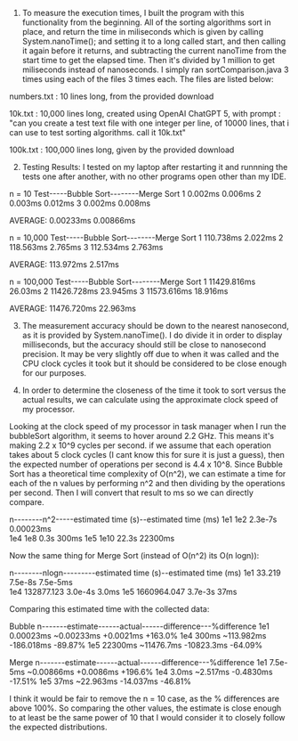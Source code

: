 1) To measure the execution times, I built the program with this functionality from the beginning. All of the sorting algorithms sort in place, and return the time in miliseconds which is given by calling System.nanoTime(); and setting it to a long called start, and then calling it again before it returns, and subtracting the current nanoTime from the start time to get the elapsed time. Then it's divided by 1 million to get miliseconds instead of nanoseconds. I simply ran sortComparison.java 3 times using each of the files 3 times each. The files are listed below:

numbers.txt : 10 lines long, from the provided download

10k.txt : 10,000 lines long, created using OpenAI ChatGPT 5, with prompt : "can you create a test text file with one integer per line, of 10000 lines, that i can use to test sorting algorithms. call it 10k.txt"

100k.txt : 100,000 lines long, given by the provided download

2) Testing Results: I tested on my laptop after restarting it and runnning the tests one after another, with no other programs open other than my IDE.

n = 10
Test-----Bubble Sort--------Merge Sort
1        0.002ms            0.006ms
2        0.003ms            0.012ms
3        0.002ms            0.008ms

AVERAGE: 0.00233ms          0.00866ms

n = 10,000
Test-----Bubble Sort--------Merge Sort
1        110.738ms          2.022ms
2        118.563ms          2.765ms
3        112.534ms          2.763ms

AVERAGE: 113.972ms          2.517ms

n = 100,000
Test-----Bubble Sort--------Merge Sort
1        11429.816ms        26.03ms
2        11426.728ms        23.945ms
3        11573.616ms        18.916ms

AVERAGE: 11476.720ms        22.963ms

3) The measurement accuracy should be down to the nearest nanosecond, as it is provided by System.nanoTime(). I do divide it in order to display milliseconds, but the accuracy should still be close to nanosecond precision. It may be very slightly off due to when it was called and the CPU clock cycles it took but it should be considered to be close enough for our purposes.

4) In order to determine the closeness of the time it took to sort versus the actual results, we can calculate using the approximate clock speed of my processor. 

Looking at the clock speed of my processor in task manager when I run the bubbleSort algorithm, it seems to hover around 2.2 GHz. This means it's making 2.2 x 10^9 cycles per second. if we assume that each operation  takes about 5 clock cycles (I cant know this for sure it is just a guess), then the expected number of operations per second is 4.4 x 10^8. Since Bubble Sort has a theoretical time complexity of O(n^2), we can estimate a time for each of the n values by performing n^2 and then dividing by the operations per second. Then I will convert that result to ms so we can directly compare.

n--------n^2-----estimated time (s)--estimated time (ms)
1e1      1e2     2.3e-7s             0.00023ms           
1e4      1e8     0.3s                300ms
1e5      1e10    22.3s               22300ms

Now the same thing for Merge Sort (instead of O(n^2) its O(n logn)):

n--------nlogn---------estimated time (s)--estimated time (ms)
1e1      33.219        7.5e-8s             7.5e-5ms          
1e4      132877.123    3.0e-4s             3.0ms
1e5      1660964.047   3.7e-3s             37ms


Comparing this estimated time with the collected data:

Bubble
n-------estimate------actual------difference---%difference
1e1     0.00023ms     ~0.00233ms  +0.0021ms    +163.0%
1e4     300ms         ~113.982ms  -186.018ms   -89.87%
1e5     22300ms       ~11476.7ms  -10823.3ms   -64.09%

Merge
n-------estimate------actual------difference---%difference
1e1     7.5e-5ms      ~0.00866ms  +0.0086ms    +196.6%
1e4     3.0ms         ~2.517ms    -0.4830ms    -17.51%
1e5     37ms          ~22.963ms   -14.037ms    -46.81%

I think it would be fair to remove the n = 10 case, as the % differences are above 100%. So comparing the other values, the estimate is close enough to at least be the same power of 10 that I would consider it to closely follow the expected distributions.
